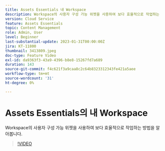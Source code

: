 ```yaml
---
title: Assets Essentials 내 Workspace
description: Workspace의 사용자 구성 가능 위젯을 사용하여 보다 효율적으로 작업하는 방법을 알아봅니다.
version: Cloud Service
feature: Assets Essentials
topic: Content Management
role: Admin, User
level: Beginner
last-substantial-update: 2023-01-31T00:00:00Z
jira: KT-11800
thumbnail: 3413809.jpeg
doc-type: Feature Video
exl-id: da9363f3-43a9-4396-b8e8-15267fd7a689
duration: 143
source-git-commit: f4c621f3a9caa8c2c64b8323312343fe421a5aee
workflow-type: tm+mt
source-wordcount: '31'
ht-degree: 0%

---
```


# Assets Essentials의 내 Workspace

Workspace의 사용자 구성 가능 위젯을 사용하여 보다 효율적으로 작업하는 방법을 알아봅니다.

>[!VIDEO](https://video.tv.adobe.com/v/3413809?quality=12&learn=on)
